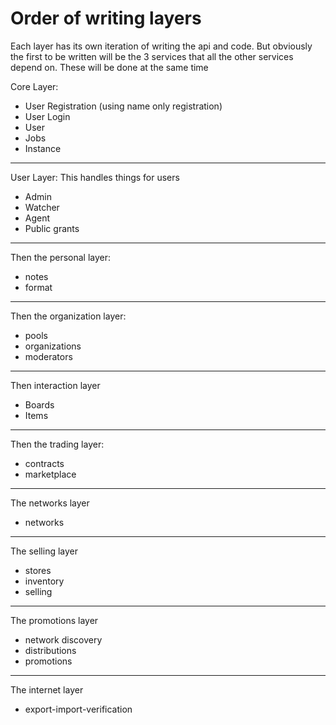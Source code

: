 # Order of writing layers

Each layer has its own iteration of writing the api and code.
But obviously the first to be written will be the 3 services that all the other services depend on. These will be done at the same time

Core Layer:
* User Registration (using name only registration)
* User Login
* User
* Jobs
* Instance

-------------------------

User Layer:
This handles things for users

* Admin
* Watcher
* Agent
* Public grants

-------------------------

Then the personal layer:
* notes
* format

-------------------------

Then the organization layer:
* pools
* organizations
* moderators

-------------------------

Then interaction layer
* Boards
* Items

-------------------------

Then the trading layer:
* contracts
* marketplace

-------------------------

The networks layer
* networks

-------------------------

The selling layer
* stores
* inventory
* selling

-------------------------

The promotions layer
* network discovery
* distributions
* promotions

-------------------------

The internet layer
* export-import-verification

